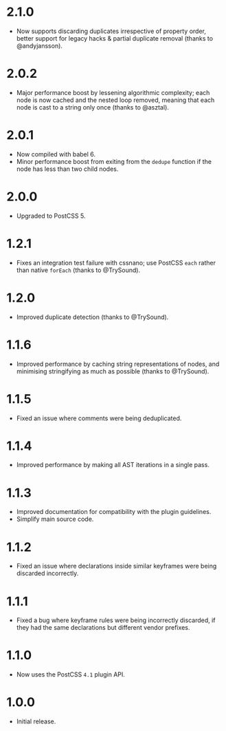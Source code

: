 <h1 id="2.1.0">2.1.0</h1>

<ul>
<li>Now supports discarding duplicates irrespective of property order, better
support for legacy hacks &amp; partial duplicate removal (thanks to @andyjansson).</li>
</ul>

<h1 id="2.0.2">2.0.2</h1>

<ul>
<li>Major performance boost by lessening algorithmic complexity; each node is
now cached and the nested loop removed, meaning that each node is cast to a
string only once (thanks to @asztal).</li>
</ul>

<h1 id="2.0.1">2.0.1</h1>

<ul>
<li>Now compiled with babel 6.</li>
<li>Minor performance boost from exiting from the <code>dedupe</code> function if the node
has less than two child nodes.</li>
</ul>

<h1 id="2.0.0">2.0.0</h1>

<ul>
<li>Upgraded to PostCSS 5.</li>
</ul>

<h1 id="1.2.1">1.2.1</h1>

<ul>
<li>Fixes an integration test failure with cssnano; use PostCSS <code>each</code> rather
than native <code>forEach</code> (thanks to @TrySound).</li>
</ul>

<h1 id="1.2.0">1.2.0</h1>

<ul>
<li>Improved duplicate detection (thanks to @TrySound).</li>
</ul>

<h1 id="1.1.6">1.1.6</h1>

<ul>
<li>Improved performance by caching string representations of nodes, and
minimising stringifying as much as possible (thanks to @TrySound).</li>
</ul>

<h1 id="1.1.5">1.1.5</h1>

<ul>
<li>Fixed an issue where comments were being deduplicated.</li>
</ul>

<h1 id="1.1.4">1.1.4</h1>

<ul>
<li>Improved performance by making all AST iterations in a single pass.</li>
</ul>

<h1 id="1.1.3">1.1.3</h1>

<ul>
<li>Improved documentation for compatibility with the plugin guidelines.</li>
<li>Simplify main source code.</li>
</ul>

<h1 id="1.1.2">1.1.2</h1>

<ul>
<li>Fixed an issue where declarations inside similar keyframes were being
discarded incorrectly.</li>
</ul>

<h1 id="1.1.1">1.1.1</h1>

<ul>
<li>Fixed a bug where keyframe rules were being incorrectly discarded, if they had
the same declarations but different vendor prefixes.</li>
</ul>

<h1 id="1.1.0">1.1.0</h1>

<ul>
<li>Now uses the PostCSS <code>4.1</code> plugin API.</li>
</ul>

<h1 id="1.0.0">1.0.0</h1>

<ul>
<li>Initial release.</li>
</ul>
